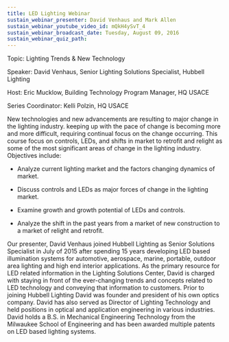 ```yaml
---
title: LED Lighting Webinar
sustain_webinar_presenter: David Venhaus and Mark Allen
sustain_webinar_youtube_video_id: mQkH4ySvT_4
sustain_webinar_broadcast_date: Tuesday, August 09, 2016
sustain_webinar_quiz_path:
---
```


Topic: Lighting Trends & New Technology

Speaker: David Venhaus, Senior Lighting Solutions Specialist, Hubbell Lighting

Host: Eric Mucklow, Building Technology Program Manager, HQ USACE

Series Coordinator: Kelli Polzin, HQ USACE

New technologies and new advancements are resulting to major change in the lighting industry. keeping up with the pace of change is becoming more and more difficult, requiring continual focus on the change occurring. This course focus on controls, LEDs, and shifts in market to retrofit and relight as some of the most significant areas of change in the lighting industry. Objectives include:

- Analyze current lighting market and the factors changing dynamics of market.

- Discuss controls and LEDs as major forces of change in the lighting market.

- Examine growth and growth potential of LEDs and controls.

- Analyze the shift in the past years from a market of new construction to a market of relight and retrofit.

Our presenter, David Venhaus joined Hubbell Lighting as Senior Solutions Specialist in July of 2015 after spending 15 years developing LED based illumination systems for automotive, aerospace, marine, portable, outdoor area lighting and high end interior applications. As the primary resource for LED related information in the Lighting Solutions Center, David is charged with staying in front of the ever-changing trends and concepts related to LED technology and conveying that information to customers. Prior to joining Hubbell Lighting David was founder and president of his own optics company. David has also served as Director of Lighting Technology and held positions in optical and application engineering in various industries. David holds a B.S. in Mechanical Engineering Technology from the Milwaukee School of Engineering and has been awarded multiple patents on LED based lighting systems.

